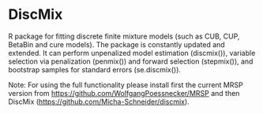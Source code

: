 # DiscMix
R package for fitting discrete finite mixture models (such as CUB, CUP, BetaBin and cure models). The package is constantly updated and extended. It can perform unpenalized model estimation (discmix()), variable selection via penalization (penmix()) and forward selection (stepmix()), and bootstrap samples for standard errors (se.discmix()). 

Note: For using the full functionality please install first the current MRSP version from https://github.com/WolfgangPoessnecker/MRSP and then DiscMix (https://github.com/Micha-Schneider/discmix). 
